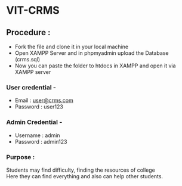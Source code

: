 # VIT-CRMS

## Procedure :
- Fork the file and clone it in your local machine
- Open XAMPP Server and in phpmyadmin upload the Database (crms.sql)
- Now you can paste the folder to htdocs in XAMPP and open it via XAMPP server

### User credential -
- Email : user@crms.com
- Password : user123 


### Admin Credential -
- Username : admin 
- Password : admin123 

<h3>Purpose : </h3>
Students may find difficulty, finding the resources of college <br>
Here they can find everything and also can help other students.
